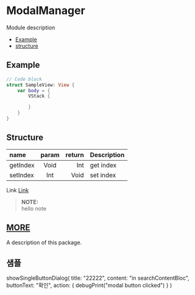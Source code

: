 # ModalManager

Module description

- [Example](#example)
- [structure](#structure)

## Example

``` Swift
// Code block
struct SampleView: View {
    var body = {
        VStack {

        }
    }
}
```

## Structure

| name | param | return | Description |
| :--- | :---: | ---: | --- |
| getIndex | Void | Int | get index |
| setIndex | Int | Void | set index |


Link [Link](https://google.com)

> **NOTE:** \
hello note 


## [MORE](/Documentation/ModalManager/Home.md)



A description of this package.



## 샘플
showSingleButtonDialog(
     title: "22222",
     content: "in searchContentBloc",
     buttonText: "확인",
     action: {
         debugPrint("modal button clicked")
    }
)
